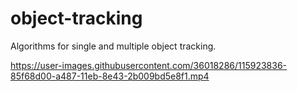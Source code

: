 # object-tracking
Algorithms for single and multiple object tracking. 


https://user-images.githubusercontent.com/36018286/115923836-85f68d00-a487-11eb-8e43-2b009bd5e8f1.mp4



